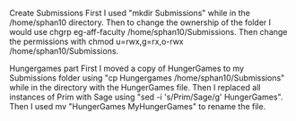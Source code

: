 Create Submissions
First I used "mkdir Submissions" while in the /home/sphan10 directory.
Then to change the ownership of the folder I would use chgrp eg-aff-faculty /home/sphan10/Submissions.
Then change the permissions with chmod u=rwx,g=rx,o-rwx /home/sphan10/Submissions.

Hungergames part
First I moved a copy of HungerGames to my Submissions folder  using "cp Hungergames /home/sphan10/Submissions" while in the directory with the HungerGames file.
Then I replaced all instances of Prim with Sage using "sed -i 's/Prim/Sage/g' HungerGames".
Then I used mv "HungerGames MyHungerGames" to rename the file.


